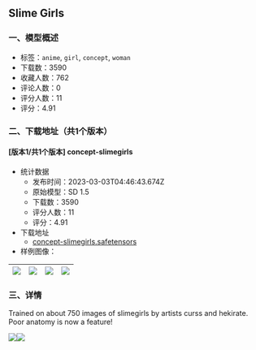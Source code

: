 ## Slime Girls
### 一、模型概述

- 标签：`anime`, `girl`, `concept`, `woman`
- 下载数：3590
- 收藏人数：762
- 评论人数：0
- 评分人数：11
- 评分：4.91

### 二、下载地址（共1个版本）

#### [版本1/共1个版本] concept-slimegirls

- 统计数据
  - 发布时间：2023-03-03T04:46:43.674Z
  - 原始模型：SD 1.5
  - 下载数：3590
  - 评分人数：11
  - 评分：4.91
- 下载地址
  - [concept-slimegirls.safetensors](https://civitai.com/api/download/models/17805)
- 样例图像：

| <img src="https://image.civitai.com/xG1nkqKTMzGDvpLrqFT7WA/d7a91bf7-ff2e-42da-1d75-5b93ee9f3200/width=450/182234.jpeg" /> | <img src="https://image.civitai.com/xG1nkqKTMzGDvpLrqFT7WA/a9510f08-9b7b-46b7-1a46-82a2fb6d8600/width=450/182238.jpeg" /> | <img src="https://image.civitai.com/xG1nkqKTMzGDvpLrqFT7WA/a3137830-3ce5-4a0a-21ae-c8a447cd0600/width=450/182237.jpeg" /> | <img src="https://image.civitai.com/xG1nkqKTMzGDvpLrqFT7WA/d705402c-9019-49cd-7322-9f6dd3262a00/width=450/182236.jpeg" /> |
| ---- | ---- | ---- | ---- |


### 三、详情
<p>Trained on about 750 images of slimegirls by artists curss and hekirate. Poor anatomy is now a feature!</p><p></p><img src="https://imagecache.civitai.com/xG1nkqKTMzGDvpLrqFT7WA/8ab2aacf-961b-4c46-acf6-5b47326c3100/width=525/8ab2aacf-961b-4c46-acf6-5b47326c3100" /><img src="https://imagecache.civitai.com/xG1nkqKTMzGDvpLrqFT7WA/9bacf6ce-6eab-444c-f0c4-71e73b76d500/width=525/9bacf6ce-6eab-444c-f0c4-71e73b76d500" />